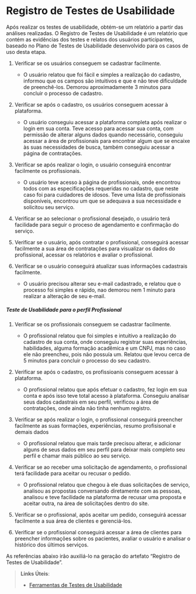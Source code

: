 # Registro de Testes de Usabilidade

Após realizar os testes de usabilidade, obtém-se um relatório a partir das análises realizadas. O Registro de Testes de Usabilidade é um relatório que contém as evidências dos testes e relatos dos usuários participantes, baseado no Plano de Testes de Usabilidade desenvolvido para os casos de uso desta etapa.


1. Verificar se os usuários conseguem se cadastrar facilmente.
   - O usuário relatou que foi fácil e simples a realização do cadastro, informou que os campos são intuitivos e que e não teve dificuldade de preenchê-los. Demorou aproximadamente 3 minutos para concluir o processo de cadastro.

2. Verificar se após o cadastro, os usuários conseguem acessar à plataforma.
   - O usuário conseguiu acessar a plataforma completa após realizar o login em sua conta. Teve acesso para acessar sua conta, com permissão de alterar alguns dados quando necessário, conseguiu acessar a área de profissionais para encontrar algum que se encaixe às suas necessidades de busca, também conseguiu acessar a página de contratações. 

3. Verificar se após realizar o login, o usuário conseguirá encontrar  facilmente os profissionais.
   - O usuário teve acesso à página de profissionais, onde encontrou todos com as especificações requeridas no cadastro, que neste caso foi para cuidadores de idosos. Teve uma lista de profissionais disponíveis, encontrou um que se adequava a sua necessidade e solicitou seu serviço.
4. Verificar se ao selecionar o profissional desejado, o usuário terá facilidade para seguir o proceso de agendamento e confirmação do serviço.
5. Verificar se o usuário, após contratar o profissional, conseguirá acessar facilmente a sua área de contratações para visualizar os dados do profissional, acessar os relatórios e avaliar o profissional.
6. Verificar se o usuário conseguirá atualizar suas informações cadastrais facilmente.
   - O usuário precisou alterar seu e-mail cadastrado, e relatou que o processo foi simples e rápido, nao demorou nem 1 minuto para realizar a alteração de seu e-mail.

##### Teste de Usabilidade para o perfil Profissional
1. Verificar se os profissionais conseguem se cadastrar facilmente.
   - O profissional relatou que foi simples e intuitivo a realização do cadastro de sua conta, onde conseguiu registrar suas experiências, habilidades, alguma formação acadêmica e um CNPJ, mas no caso ele não preencheu, pois não possuía um. Relatou que levou cerca de 5 minutos para concluir o processo do seu cadastro.

2. Verificar se após o cadastro, os profissioanis conseguem acessar à plataforma.
   - O profissional relatou que após efetuar o cadastro, fez login em sua conta e após isso teve total acesso à plataforma. Conseguiu analisar seus dados cadastrais em seu perfil, verificou a área de contratações, onde ainda não tinha nenhum registro.
3. Verificar se após realizar o login, o profissional conseguirá preencher facilmente as suas formações, experiências, resumo profisisonal e demais dados
    - O profissional relatou que mais tarde precisou alterar, e adicionar alguns de seus dados em seu perfil para deixar mais completo seu perfil e chamar mais público ao seu serviço.
4. Verificar se ao receber uma solicitação de agendamento, o profissional terá facilidade para aceitar ou recusar o pedido.
   - O profissional relatou que chegou à ele duas solicitações de serviço, analisou as propostas conversando diretamente com as pessoas, analisou e teve facilidade na plataforma de recusar uma proposta e aceitar outra, na área de solicitações dentro do site.
5. Verificar se o profissional, após aceitar um pedido, conseguirá acessar facilmente a sua área de clientes e gerenciá-los.
6. Verificar se o profissional conseguirá acessar a área de clientes para preencher informações sobre os pacientes, avaliar o usuário e analisar o histórico dos últimos serviços.





As referências abaixo irão auxiliá-lo na geração do artefato “Registro de Testes de Usabilidade”.

> **Links Úteis**:
> - [Ferramentas de Testes de Usabilidade](https://www.usability.gov/how-to-and-tools/resources/templates.html)
